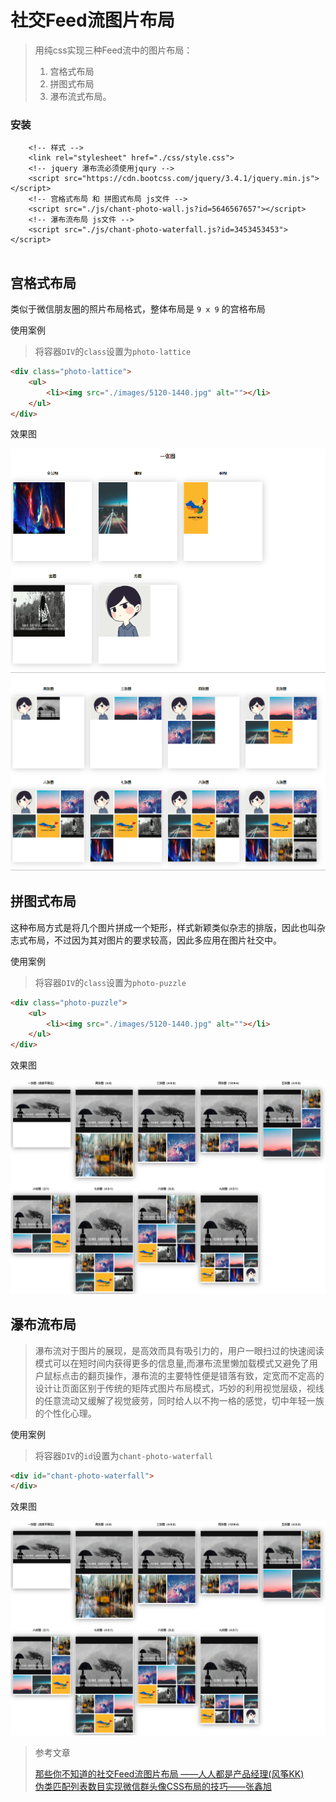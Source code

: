 # 社交Feed流图片布局
> 用纯css实现三种Feed流中的图片布局：
>1. 宫格式布局  
>2. 拼图式布局  
>3. 瀑布流式布局。

### 安装
```
    <!-- 样式 -->
    <link rel="stylesheet" href="./css/style.css">
    <!-- jquery 瀑布流必须使用jqury -->
    <script src="https://cdn.bootcss.com/jquery/3.4.1/jquery.min.js"></script>
    <!-- 宫格式布局 和 拼图式布局 js文件 -->
    <script src="./js/chant-photo-wall.js?id=5646567657"></script>
    <!-- 瀑布流布局 js文件 -->
    <script src="./js/chant-photo-waterfall.js?id=3453453453"></script>
    
```

## 宫格式布局
类似于微信朋友圈的照片布局格式，整体布局是 `9 x 9` 的宫格布局  

使用案例
> 将容器`DIV`的`class`设置为`photo-lattice`

```html
<div class="photo-lattice">
    <ul>
        <li><img src="./images/5120-1440.jpg" alt=""></li>
    </ul>
</div>
```

效果图  

![oneimage][image1]
![moreimage][image2]

## 拼图式布局
这种布局方式是将几个图片拼成一个矩形，样式新颖类似杂志的排版，因此也叫杂志式布局，不过因为其对图片的要求较高，因此多应用在图片社交中。  

使用案例
> 将容器`DIV`的`class`设置为`photo-puzzle`

```html
<div class="photo-puzzle">
    <ul>
        <li><img src="./images/5120-1440.jpg" alt=""></li>
    </ul>
</div>
```

效果图  

![pintuimage][image3]

## 瀑布流布局
>瀑布流对于图片的展现，是高效而具有吸引力的，用户一眼扫过的快速阅读模式可以在短时间内获得更多的信息量,而瀑布流里懒加载模式又避免了用户鼠标点击的翻页操作，瀑布流的主要特性便是错落有致，定宽而不定高的设计让页面区别于传统的矩阵式图片布局模式，巧妙的利用视觉层级，视线的任意流动又缓解了视觉疲劳，同时给人以不拘一格的感觉，切中年轻一族的个性化心理。

使用案例
> 将容器`DIV`的`id`设置为`chant-photo-waterfall`

```html
<div id="chant-photo-waterfall">
</div>
```

效果图  

![pintuimage][image3]

>参考文章
>
>[那些你不知道的社交Feed流图片布局 ——人人都是产品经理(风筝KK)][text1]  
>[伪类匹配列表数目实现微信群头像CSS布局的技巧——张鑫旭][text2]



[image1]: /readme/gongge-one-image.png "一张图的特俗情况"
[image2]: /readme/gongge-more-image.png "多张图的布局"
[image3]: /readme/pintu-all-image.png "拼图式布局全部预览"

[text1]: http://www.woshipm.com/pd/1538864.html "那些你不知道的社交Feed流图片布局 ————人人都是产品经理(风筝KK)"
[text2]: https://www.zhangxinxu.com/wordpress/2019/03/nth-last-child-css-layout/ "伪类匹配列表数目实现微信群头像CSS布局的技巧——张鑫旭"